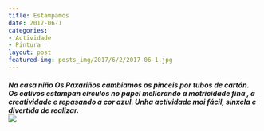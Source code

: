 ```yaml
---
title: Estampamos
date: 2017-06-1
categories:
- Actividade
- Pintura
layout: post
featured-img: posts_img/2017/6/2/2017-06-1.jpg
---
```


 <h5 class="center header text_h2">
	Na casa niño Os Paxariños cambiamos os pinceis por tubos de cartón.
 <!--more-->
	Os cativos estampan círculos no papel mellorando a motricidade fina , a creatividade e repasando a cor azul.
	Unha actividade moi fácil, sinxela e divertida de realizar.
 <div class="row">
     <div class="col s12 m12">
         <img class="responsive-img" src="{{ site.baseurl }}/posts_img/2017/6/1/2017-06-1.jpg">
     </div>
 </div>